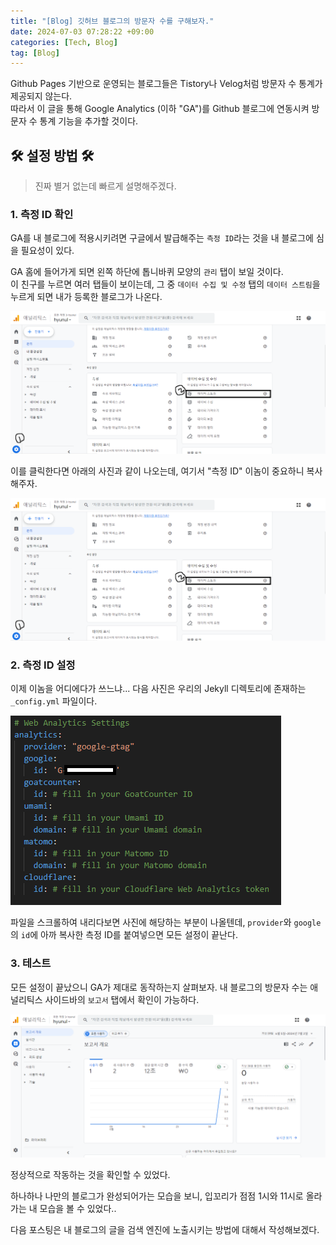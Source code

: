 ```yaml
---
title: "[Blog] 깃허브 블로그의 방문자 수를 구해보자."
date: 2024-07-03 07:28:22 +09:00
categories: [Tech, Blog]
tag: [Blog]
---
```


Github Pages 기반으로 운영되는 블로그들은 Tistory나 Velog처럼 방문자 수 통계가 제공되지 않는다.  
따라서 이 글을 통해 Google Analytics (이하 "GA")를 Github 블로그에 연동시켜 방문자 수 통계 기능을 추가할 것이다.

## **🛠 설정 방법 🛠**

> 진짜 별거 없는데 빠르게 설명해주겠다.

### **1. 측정 ID 확인**

GA를 내 블로그에 적용시키려면 구글에서 발급해주는 `측정 ID`라는 것을 내 블로그에 심을 필요성이 있다.

GA 홈에 들어가게 되면 왼쪽 하단에 톱니바퀴 모양의 `관리` 탭이 보일 것이다.  
이 친구를 누르면 여러 탭들이 보이는데, 그 중 `데이터 수집 및 수정` 탭의 `데이터 스트림`을 누르게 되면 내가 등록한 블로그가 나온다.

<div align="left">
    <img src="./assets/images/Google Analytics/GA_01.png" alt="GA_01">  
</div>

이를 클릭한다면 아래의 사진과 같이 나오는데, 여기서 "측정 ID" 이놈이 중요하니 복사해주자.

<div align="left">
    <img src="./assets/images/Google Analytics/GA_01.png" alt="GA_02">  
</div>

### **2. 측정 ID 설정**

이제 이놈을 어디에다가 쓰느냐... 다음 사진은 우리의 Jekyll 디렉토리에 존재하는 `_config.yml` 파일이다.

<div align="left">
    <img src="./assets/images/Google Analytics/GA_03.png" alt="GA_03">  
</div>

파일을 스크롤하여 내리다보면 사진에 해당하는 부분이 나올텐데, `provider`와 `google`의 `id`에 아까 복사한 측정 ID를 붙여넣으면 모든 설정이 끝난다.

### **3. 테스트**

모든 설정이 끝났으니 GA가 제대로 동작하는지 살펴보자.
내 블로그의 방문자 수는 애널리틱스 사이드바의 `보고서` 탭에서 확인이 가능하다.

<div align="left">
    <img src="./assets/images/Google Analytics/GA_04.png" alt="GA_04">  
</div>

정상적으로 작동하는 것을 확인할 수 있었다.

하나하나 나만의 블로그가 완성되어가는 모습을 보니, 입꼬리가 점점 1시와 11시로 올라가는 내 모습을 볼 수 있었다..

다음 포스팅은 내 블로그의 글을 검색 엔진에 노출시키는 방법에 대해서 작성해보겠다.

